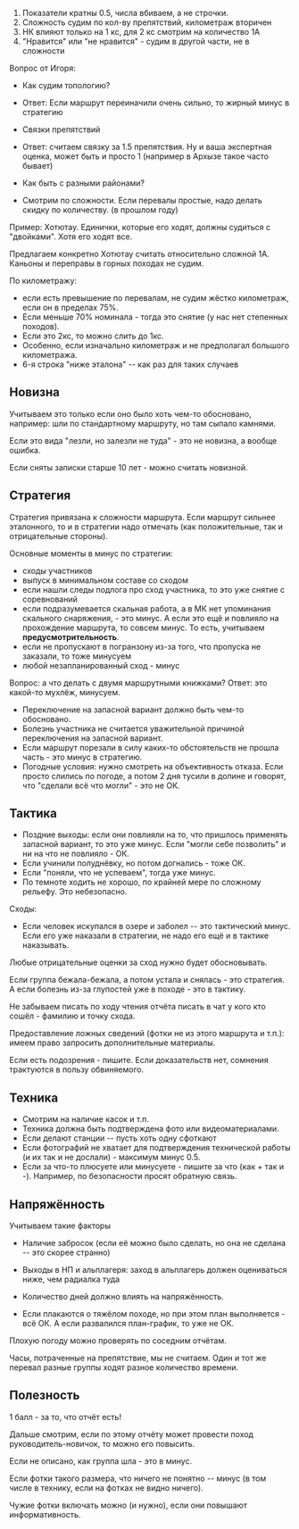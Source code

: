 1. Показатели кратны 0.5, числа вбиваем, а не строчки.
2. Сложность судим по кол-ву препятствий, километраж вторичен
3. НК влияют только на 1 кс, для 2 кс смотрим на количество 1А
4. "Нравится" или "не нравится" - судим в другой части, не в сложности

Вопрос от Игоря:
- Как судим топологию?
- Ответ: Если маршрут переиначили очень сильно, то жирный минус в стратегию

- Связки препятствий
- Ответ: считаем связку за 1.5 препятствия. Ну и ваша экспертная оценка,
может быть и просто 1 (например в Архызе такое часто бывает)

- Как быть с разными районами?
- Смотрим по сложности. Если перевалы простые, надо делать скидку по количеству.
(в прошлом году)

Пример: Хотютау. Единички, которые его ходят, должны судиться с "двойками".
Хотя его ходят все.

Предлагаем конкретно Хотютау считать относительно сложной 1А.
Каньоны и переправы в горных походах не судим.

По километражу:
- если есть превышение по перевалам, не судим жёстко километраж,
если он в пределах 75%.
- Если меньше 70% номинала - тогда это снятие (у нас нет степенных походов).
- Если это 2кс, то можно слить до 1кс.
- Особенно, если изначально километраж и не предполагал большого километража.
- 6-я строка "ниже эталона" -- как раз для таких случаев

## Новизна

Учитываем это только если оно было хоть чем-то обосновано, например:
шли по стандартному маршруту, но там сыпало камнями.

Если это вида "лезли, но залезли не туда" - это не новизна, а вообще ошибка.

Если сняты записки старше 10 лет - можно считать новизной.

## Стратегия

Стратегия привязана к сложности маршрута. Если маршрут сильнее эталонного,
то и в стратегии надо отмечать (как положительные, так и отрицательные стороны).

Основные моменты в минус по стратегии:
- сходы участников
- выпуск в минимальном составе со сходом
- если нашли следы подлога про сход участника, то это уже снятие с соревнований
- если подразумевается скальная работа, а в МК нет упоминания скального снаряжения, - это минус. А если это ещё и повлияло на прохождение маршрута, то совсем минус. То есть, учитываем
**предусмотрительность**.
- если не пропускают в погранзону из-за того, что пропуска не заказали, то тоже минусуем
- любой незапланированный сход - минус

Вопрос: а что делать с двумя маршрутными книжками?
Ответ: это какой-то мухлёж, минусуем.

- Переключение на запасной вариант должно быть чем-то обосновано.
- Болезнь участника не считается уважительной причиной переключения на запасной вариант.
- Если маршрут порезали в силу каких-то обстоятельств не прошла часть - это минус в стратегию.
- Погодные условия: нужно смотреть на объективность отказа. Если просто слились по погоде,
а потом 2 дня тусили в долине и говорят, что "сделали всё что могли" - это не ОК.

## Тактика

- Поздние выходы: если они повлияли на то, что пришлось применять запасной вариант,
то это уже минус. Если "могли себе позволить" и ни на что не повлияло - ОК.
- Если учинили полуднёвку, но потом догнались - тоже ОК.
- Если "поняли, что не успеваем", тогда уже минус.
- По темноте ходить не хорошо, по крайней мере по сложному рельефу. Это небезопасно.

Сходы:
- Если человек искупался в озере и заболел -- это тактический минус. Если его уже наказали в стратегии, не надо его ещё и в тактике наказывать.

Любые отрицательные оценки за сход нужно будет обосновывать.

Если группа бежала-бежала, а потом устала и снялась - это стратегия. А если болезнь из-за
глупостей уже в походе - это в тактику.

Не забываем писать по ходу чтения отчёта писать в чат у кого кто сошёл - фамилию и точку схода.

Предоставление ложных сведений (фотки не из этого маршрута и т.п.):
имеем право запросить дополнительные материалы.

Если есть подозрения - пишите. Если доказательств нет, сомнения трактуются в пользу
обвиняемого.

## Техника

- Смотрим на наличие касок и т.п.
- Техника должна быть подтверждена фото или видеоматериалами.
- Если делают станции -- пусть хоть одну сфоткают
- Если фотографий не хватает для подтверждения технической работы (и их так и не дослали) - максимум минус 0.5.
- Если за что-то плюсуете или минусуете - пишите за что (как + так и -). Например, по безопасности просят обратную связь.


## Напряжённость

Учитываем такие факторы
- Наличие забросок (если её можно было сделать, но она не сделана -- это скорее странно)
- Выходы в НП и альплагеря: заход в альплагерь должен оцениваться ниже, чем радиалка туда
- Количество дней должно влиять на напряжённость.

- Если плакаются о тяжёлом походе, но при этом план выполняется - всё ОК. А если
развалился план-график, то уже не ОК.

Плохую погоду можно проверять по соседним отчётам.

Часы, потраченные на препятствие, мы не считаем. Один и тот же перевал
разные группы ходят разное количество времени.

## Полезность

1 балл - за то, что отчёт есть!

Дальше смотрим, если по этому отчёту может провести поход руководитель-новичок,
то можно его повысить.

Если не описано, как группа шла - это в минус.

Если фотки такого размера, что ничего не понятно -- минус (в том числе в технику, если
на фотках не видно ничего).

Чужие фотки включать можно (и нужно), если они повышают информативность.
